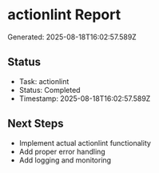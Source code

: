 # actionlint Report

Generated: 2025-08-18T16:02:57.589Z

## Status
- Task: actionlint
- Status: Completed
- Timestamp: 2025-08-18T16:02:57.589Z

## Next Steps
- Implement actual actionlint functionality
- Add proper error handling
- Add logging and monitoring

